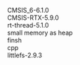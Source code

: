 CMSIS_6-6.1.0  
CMSIS-RTX-5.9.0  
rt-thread-5.1.0  
small memory as heap  
finsh  
cpp  
littlefs-2.9.3  
